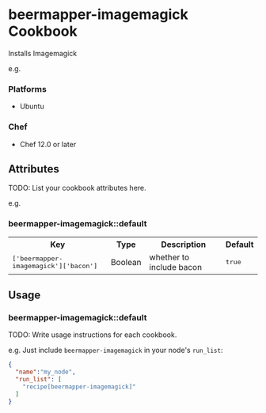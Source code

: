 # beermapper-imagemagick Cookbook

Installs Imagemagick

e.g.
### Platforms

- Ubuntu

### Chef

- Chef 12.0 or later

## Attributes

TODO: List your cookbook attributes here.

e.g.
### beermapper-imagemagick::default

<table>
  <tr>
    <th>Key</th>
    <th>Type</th>
    <th>Description</th>
    <th>Default</th>
  </tr>
  <tr>
    <td><tt>['beermapper-imagemagick']['bacon']</tt></td>
    <td>Boolean</td>
    <td>whether to include bacon</td>
    <td><tt>true</tt></td>
  </tr>
</table>

## Usage

### beermapper-imagemagick::default

TODO: Write usage instructions for each cookbook.

e.g.
Just include `beermapper-imagemagick` in your node's `run_list`:

```json
{
  "name":"my_node",
  "run_list": [
    "recipe[beermapper-imagemagick]"
  ]
}
```
